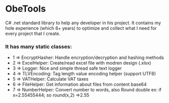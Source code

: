 # ObeTools
 
C# .net standard library to help any developer in his project.
It contains my hole experience (which 8+ years) to optimize and collect what I need for every project that I create.

### It has many static classes:
  - 1 => EncryptHasher: Handle encryption/decryption and hashing methods
  - 2 => ExcelHelper: Create/read excel file with modren design (.xlsx)
  - 3 => Logger: Nice and simple thread safe text logger
  - 4 => TLVEncoding: Tag length value encoding helper (support UTF8)
  - 5 => VATHelper: Calculate VAT taxes
  - 6 => FileHelper: Get information about files from content base64
  - 7 => NumberHelper: Convert number to words, also Round double ex: if x=2.55455444; so round(x,2) =>2.55
